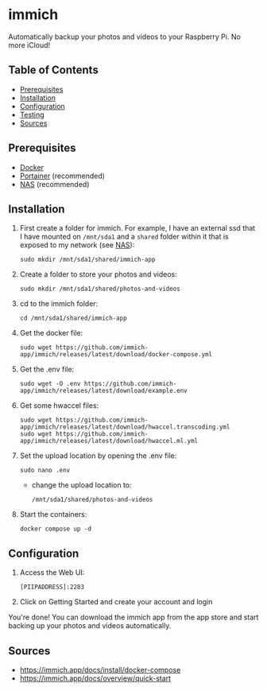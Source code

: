 # immich

Automatically backup your photos and videos to your Raspberry Pi. No more iCloud!

## Table of Contents

- [Prerequisites](#prerequisites)
- [Installation](#installation)
- [Configuration](#configuration)
- [Testing](#testing)
- [Sources](#sources)

## Prerequisites

- [Docker](/Pi-Guide/Docker.md)
- [Portainer](/Pi-Guide/Portainer.md) (recommended)
- [NAS](/Pi-Guide/NAS.md) (recommended)

## Installation

1. First create a folder for immich. For example, I have an external ssd that I have mounted on `/mnt/sda1` and a `shared` folder within it that is exposed to my network (see [NAS](/Pi-Guide/NAS.md)):
   ```
   sudo mkdir /mnt/sda1/shared/immich-app
   ```
1. Create a folder to store your photos and videos:
   ```
   sudo mkdir /mnt/sda1/shared/photos-and-videos
   ```
1. cd to the immich folder:
   ```
   cd /mnt/sda1/shared/immich-app
   ```
1. Get the docker file:
   ```
   sudo wget https://github.com/immich-app/immich/releases/latest/download/docker-compose.yml
   ```
1. Get the .env file:
   ```
   sudo wget -O .env https://github.com/immich-app/immich/releases/latest/download/example.env
   ```
1. Get some hwaccel files:
   ```
   sudo wget https://github.com/immich-app/immich/releases/latest/download/hwaccel.transcoding.yml
   sudo wget https://github.com/immich-app/immich/releases/latest/download/hwaccel.ml.yml
   ```
1. Set the upload location by opening the .env file:
   ```
   sudo nano .env
   ```
   - change the upload location to:
     ```
     /mnt/sda1/shared/photos-and-videos
     ```
1. Start the containers:
   ```
   docker compose up -d
   ```

## Configuration

1. Access the Web UI:
   ```
   [PIIPADDRESS]:2283
   ```
1. Click on Getting Started and create your account and login

You're done! You can download the immich app from the app store and start backing up your photos and videos automatically.

## Sources

- https://immich.app/docs/install/docker-compose
- https://immich.app/docs/overview/quick-start
